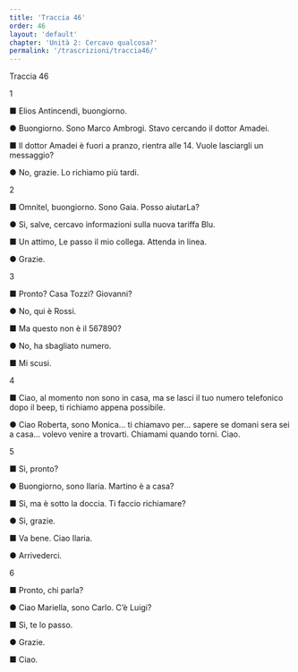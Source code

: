 ```yaml
---
title: 'Traccia 46'
order: 46
layout: 'default'
chapter: 'Unità 2: Cercavo qualcosa?'
permalink: '/trascrizioni/traccia46/'
---
```


Traccia 46

1

■ Elios Antincendi, buongiorno.

● Buongiorno. Sono Marco Ambrogi. Stavo cercando il dottor Amadei.

■ Il dottor Amadei è fuori a pranzo, rientra alle 14. Vuole lasciargli un messaggio?

● No, grazie. Lo richiamo più tardi.

2

■ Omnitel, buongiorno. Sono Gaia. Posso aiutarLa?

● Sì, salve, cercavo informazioni sulla nuova tariffa Blu.

■ Un attimo, Le passo il mio collega. Attenda in linea.

● Grazie.

3

■ Pronto? Casa Tozzi? Giovanni?

● No, qui è Rossi.

■ Ma questo non è il 567890?

● No, ha sbagliato numero.

■ Mi scusi.

4

■ Ciao, al momento non sono in casa, ma se lasci il tuo numero telefonico dopo il beep, ti richiamo appena possibile.

● Ciao Roberta, sono Monica... ti chiamavo per... sapere se domani sera sei a casa... volevo venire a trovarti. Chiamami quando torni. Ciao.

5

■ Sì, pronto?

● Buongiorno, sono Ilaria. Martino è a casa?

■ Sì, ma è sotto la doccia. Ti faccio richiamare?

● Sì, grazie.

■ Va bene. Ciao Ilaria.

● Arrivederci.

6

■ Pronto, chi parla?

● Ciao Mariella, sono Carlo. C’è Luigi?

■ Sì, te lo passo.

● Grazie.

■ Ciao.
